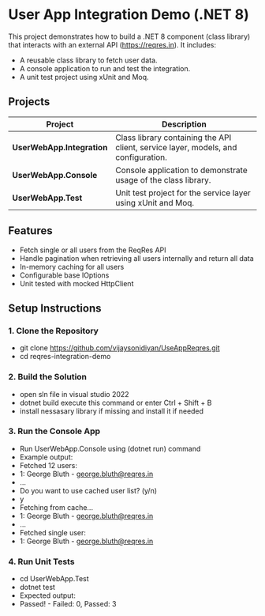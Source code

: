 # User App Integration Demo (.NET 8)

This project demonstrates how to build a .NET 8 component (class library) that interacts with an external API (https://reqres.in). It includes:
- A reusable class library to fetch user data.
- A console application to run and test the integration.
- A unit test project using xUnit and Moq.

## Projects

| Project | Description |
|--------|-------------|
| **UserWebApp.Integration** | Class library containing the API client, service layer, models, and configuration. |
| **UserWebApp.Console** | Console application to demonstrate usage of the class library. |
| **UserWebApp.Test** | Unit test project for the service layer using xUnit and Moq. |

## Features

- Fetch single or all users from the ReqRes API  
- Handle pagination when retrieving all users internally and return all data  
- In-memory caching for all users  
- Configurable base IOptions
- Unit tested with mocked HttpClient

## Setup Instructions

### 1. Clone the Repository

- git clone https://github.com/vijaysonidiyan/UseAppReqres.git
- cd reqres-integration-demo

### 2. Build the Solution
- open sln file in visual studio 2022
- dotnet build execute this command or enter Ctrl + Shift + B
- install nessasary library if missing and install it if needed

### 3. Run the Console App
- Run UserWebApp.Console using (dotnet run) command 
- Example output:
- Fetched 12 users:
- 1: George Bluth - george.bluth@reqres.in
- ...
- Do you want to use cached user list? (y/n)
- y
- Fetching from cache...
- 1: George Bluth - george.bluth@reqres.in
- ...
- Fetched single user:
- 1: George Bluth - george.bluth@reqres.in

### 4. Run Unit Tests
- cd UserWebApp.Test
- dotnet test
- Expected output:
- Passed!  - Failed: 0, Passed: 3

